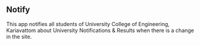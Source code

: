 ## Notify

This app notifies all students of University College of Engineering, Kariavattom about University Notifications & Results when there is a change in the site.
